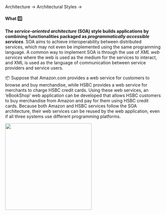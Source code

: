 <div id="path">Architecture &rarr; Architectural Styles &rarr;</div>

<div id="title">

#### What :one:

</div>

<div id="body">

**The _service-oriented architecture_ (SOA) style builds applications by combining functionalities packaged as _programmatically accessible services_**. SOA aims to achieve interoperability between distributed services, which may not even be implemented using the same programming language. A common way to implement SOA is through the use of _XML web services_ where the web is used as the medium for the services to interact, and XML is used as the language of communication between service providers and service users.

<tip-box>

:package: Suppose that Amazon.com provides a web service for customers to browse and buy merchandise, while HSBC provides a web service for merchants to charge HSBC credit cards. Using these web services, an ‘eBookShop’ web application can be developed that allows HSBC customers to buy merchandise from Amazon and pay for them using HSBC credit cards. Because both Amazon and HSBC services follow the SOA architecture, their web services can be reused by the web application, even if all three systems use different programming platforms.

<img src="{{baseUrl}}/architecture/architecturalStyles/serviceOriented/what/images/amazonWebServices.png" height="280" />
<p/>

</tip-box>

</div>

<div id="extras">
</div>

</div>
